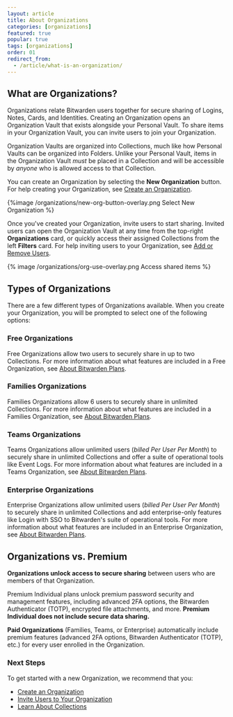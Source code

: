 ```yaml
---
layout: article
title: About Organizations
categories: [organizations]
featured: true
popular: true
tags: [organizations]
order: 01
redirect_from:
  - /article/what-is-an-organization/
---
```


## What are Organizations?

Organizations relate Bitwarden users together for secure sharing of Logins, Notes, Cards, and Identities. Creating an Organization opens an Organization Vault that exists alongside your Personal Vault. To share items in your Organization Vault, you can invite users to join your Organization.

Organization Vaults are organized into Collections, much like how Personal Vaults can be organized into Folders. Unlike your Personal Vault, items in the Organization Vault *must* be placed in a Collection and will be accessible by *anyone* who is allowed access to that Collection.

You can create an Organization by selecting the **New Organization** button. For help creating your Organization, see [Create an Organization](https://bitwarden.com/help/article/create-an-organization/).

{%image /organizations/new-org-button-overlay.png Select New Organization %}

Once you've created your Organization, invite users to start sharing. Invited users can open the Organization Vault at any time from the top-right **Organizations** card, or quickly access their assigned Collections from the left **Filters** card. For help inviting users to your Organization, see [Add or Remove Users](https://bitwarden.com/help/article/managing-users/).

{% image /organizations/org-use-overlay.png Access shared items %}

## Types of Organizations

There are a few different types of Organizations available. When you create your Organization, you will be prompted to select one of the following options:

### Free Organizations
Free Organizations allow two users to securely share in up to two Collections. For more information about what features are included in a Free Organization, see [About Bitwarden Plans](https://bitwarden.com/help/article/about-bitwarden-plans/#free-organizations).

### Families Organizations
Families Organizations allow 6 users to securely share in unlimited Collections. For more information about what features are included in a Families Organization, see [About Bitwarden Plans](https://bitwarden.com/help/article/about-bitwarden-plans/#families-organizations).

### Teams Organizations
Teams Organizations allow unlimited users (*billed Per User Per Month*) to securely share in unlimited Collections and offer a suite of operational tools like Event Logs. For more information about what features are included in a Teams Organization, see [About Bitwarden Plans](https://bitwarden.com/help/article/about-bitwarden-plans/#teams-organizations).

### Enterprise Organizations
Enterprise Organizations allow unlimited users (*billed Per User Per Month*) to securely share in unlimited Collections and add enterprise-only features like Login with SSO to Bitwarden's suite of operational tools. For more information about what features are included in an Enterprise Organization, see [About Bitwarden Plans](https://bitwarden.com/help/article/about-bitwarden-plans/#enterprise-organizations).

## Organizations vs. Premium

**Organizations unlock access to secure sharing** between users who are members of that Organization.

Premium Individual plans unlock premium password security and management features, including advanced 2FA options, the Bitwarden Authenticator (TOTP), encrypted file attachments, and more. **Premium Individual does not include secure data sharing.**

**Paid Organizations** (Families, Teams, or Enterprise) automatically include premium features (advanced 2FA options, Bitwarden Authenticator (TOTP), etc.) for every user enrolled in the Organization.

### Next Steps

To get started with a new Organization, we recommend that you:

- [Create an Organization](https://bitwarden.com/help/article/create-an-organization/)
- [Invite Users to Your Organization](https://bitwarden.com/help/article/managing-users/)
- [Learn About Collections](https://bitwarden.com/help/article/about-collections/)
